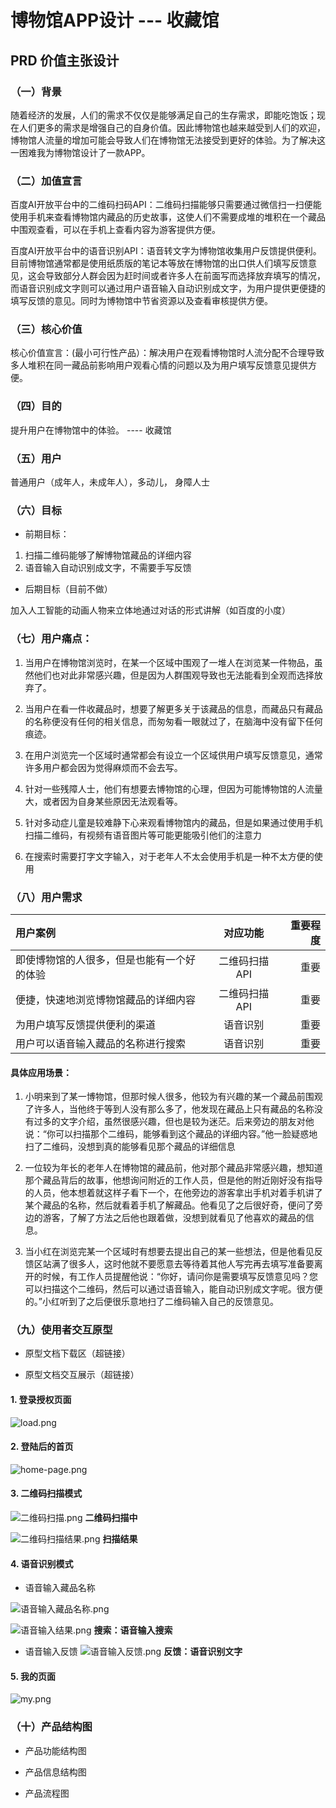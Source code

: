 # 博物馆APP设计     --- 收藏馆

## PRD 价值主张设计

### （一）背景
随着经济的发展，人们的需求不仅仅是能够满足自己的生存需求，即能吃饱饭；现在人们更多的需求是增强自己的自身价值。因此博物馆也越来越受到人们的欢迎，博物馆人流量的增加可能会导致人们在博物馆无法接受到更好的体验。为了解决这一困难我为博物馆设计了一款APP。

### （二）加值宣言

百度AI开放平台中的二维码扫码API：二维码扫描能够只需要通过微信扫一扫便能使用手机来查看博物馆内藏品的历史故事，这使人们不需要成堆的堆积在一个藏品中围观查看，可以在手机上查看内容为游客提供方便。

百度AI开放平台中的语音识别API：语音转文字为博物馆收集用户反馈提供便利。目前博物馆通常都是使用纸质版的笔记本等放在博物馆的出口供人们填写反馈意见，这会导致部分人群会因为赶时间或者许多人在前面写而选择放弃填写的情况，而语音识别成文字则可以通过用户语音输入自动识别成文字，为用户提供更便捷的填写反馈的意见。同时为博物馆中节省资源以及查看审核提供方便。

### （三）核心价值

核心价值宣言：(最小可行性产品）：解决用户在观看博物馆时人流分配不合理导致多人堆积在同一藏品前影响用户观看心情的问题以及为用户填写反馈意见提供方便。

### （四）目的

提升用户在博物馆中的体验。    ---- 收藏馆

### （五）用户

普通用户（成年人，未成年人），多动儿， 身障人士


### （六）目标

- 前期目标：
1. 扫描二维码能够了解博物馆藏品的详细内容
2. 语音输入自动识别成文字，不需要手写反馈

- 后期目标（目前不做）

加入人工智能的动画人物来立体地通过对话的形式讲解（如百度的小度）


### （七）用户痛点：
1. 当用户在博物馆浏览时，在某一个区域中围观了一堆人在浏览某一件物品，虽然他们也对此非常感兴趣，但是因为人群围观导致也无法能看到全观而选择放弃了。

2. 当用户在看一件收藏品时，想要了解更多关于该藏品的信息，而藏品只有藏品的名称便没有任何的相关信息，而匆匆看一眼就过了，在脑海中没有留下任何痕迹。

3. 在用户浏览完一个区域时通常都会有设立一个区域供用户填写反馈意见，通常许多用户都会因为觉得麻烦而不会去写。

4. 针对一些残障人士，他们有想要去博物馆的心理，但因为可能博物馆的人流量大，或者因为自身某些原因无法观看等。

5. 针对多动症儿童是较难静下心来观看博物馆内的藏品，但是如果通过使用手机扫描二维码，有视频有语音图片等可能更能吸引他们的注意力

6. 在搜索时需要打字文字输入，对于老年人不太会使用手机是一种不太方便的使用


### （八）用户需求

|用户案例|对应功能|重要程度|
|:-|:-:|-:|
|即使博物馆的人很多，但是也能有一个好的体验|二维码扫描API|重要|
|便捷，快速地浏览博物馆藏品的详细内容|二维码扫描API|重要|
|为用户填写反馈提供便利的渠道|语音识别|重要|
|用户可以语音输入藏品的名称进行搜索|语音识别|重要|

#### 具体应用场景：
1. 小明来到了某一博物馆，但那时候人很多，他较为有兴趣的某一个藏品前围观了许多人，当他终于等到人没有那么多了，他发现在藏品上只有藏品的名称没有过多的文字介绍，虽然很感兴趣，但也是较为迷茫。后来旁边的朋友对他说：“你可以扫描那个二维码，能够看到这个藏品的详细内容。”他一脸疑惑地扫了二维码，没想到真的能够看见那个藏品的详细信息

2. 一位较为年长的老年人在博物馆的藏品前，他对那个藏品非常感兴趣，想知道那个藏品背后的故事，他想询问附近的工作人员，但是他的附近刚好没有指导的人员，他本想着就这样子看下一个，在他旁边的游客拿出手机对着手机讲了某个藏品的名称，然后就看着手机了解藏品。他看见了之后很好奇，便问了旁边的游客，了解了方法之后他也跟着做，没想到就看见了他喜欢的藏品的信息。

3. 当小红在浏览完某一个区域时有想要去提出自己的某一些想法，但是他看见反馈区站满了很多人，这时他就不要愿意去等待着其他人写完再去填写准备要离开的时候，有工作人员提醒他说：“你好，请问你是需要填写反馈意见吗？您可以扫描这个二维码，然后可以通过语音输入，能自动识别成文字呢。很方便的。”小红听到了之后便很乐意地扫了二维码输入自己的反馈意见。



### （九）使用者交互原型

- 原型文档下载区（超链接）

- 原型文档交互展示（超链接）

#### 1. 登录授权页面

![load.png](https://github.com/NFUNM056/museum/blob/master/load.png "load.png")

#### 2. 登陆后的首页

![home-page.png](https://github.com/NFUNM056/museum/blob/master/home-page.png "home-page.png")

#### 3. 二维码扫描模式

![二维码扫描.png](https://github.com/NFUNM056/museum/blob/master/saomiao.png "saomiao.png")
**二维码扫描中**

![二维码扫描结果.png](https://github.com/NFUNM056/museum/blob/master/result.png "result.png")
**扫描结果**



#### 4. 语音识别模式

- 语音输入藏品名称

![语音输入藏品名称.png](https://github.com/NFUNM056/museum/blob/master/speak.png "speak.png")

![语音输入结果.png](https://github.com/NFUNM056/museum/blob/master/speakresult.png "speakresult.png")
**搜索：语音输入搜索**


- 语音输入反馈
![语音输入反馈.png](https://github.com/NFUNM056/museum/blob/master/response.png "response.png")
**反馈：语音识别文字**



#### 5. 我的页面

![my.png](https://github.com/NFUNM056/museum/blob/master/my.png "my.png")


### （十）产品结构图

- 产品功能结构图


- 产品信息结构图


- 产品流程图


